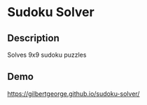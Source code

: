 # Sudoku Solver

## Description
Solves 9x9 sudoku puzzles

## Demo
https://gilbertgeorge.github.io/sudoku-solver/